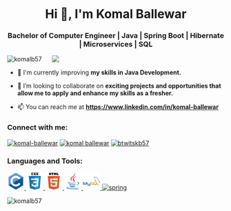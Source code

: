 <h1 align="center">Hi 👋, I'm Komal Ballewar</h1>
<h3 align="center">Bachelor of Computer Engineer | Java | Spring Boot | Hibernate | Microservices | SQL</h3>
<img align="right" width="400" src="https://cdn.dribbble.com/users/4055494/screenshots/15215756/media/d2b66c4ca0192aa26d103448b3d1518b.gif"> 

<p align="left"> <img src="https://komarev.com/ghpvc/?username=komalb57&label=Profile%20views&color=0e75b6&style=flat" alt="komalb57" /> </p>

- 🌱 I'm currently improving **my skills in Java Development.**

- 👯 I’m looking to collaborate on **exciting projects and opportunities that allow me to apply and enhance my skills as a fresher.**

- 📫 You can reach me at **https://www.linkedin.com/in/komal-ballewar**
                          

<h3 align="left">Connect with me:</h3>
<p align="left">
<a href="https://linkedin.com/in/komal-ballewar" target="blank"><img align="center" src="https://raw.githubusercontent.com/rahuldkjain/github-profile-readme-generator/master/src/images/icons/Social/linked-in-alt.svg" alt="komal-ballewar" height="30" width="40" /></a>
<a href="https://fb.com/komal ballewar" target="blank"><img align="center" src="https://raw.githubusercontent.com/rahuldkjain/github-profile-readme-generator/master/src/images/icons/Social/facebook.svg" alt="komal ballewar" height="30" width="40" /></a>
<a href="https://instagram.com/btwitskb57" target="blank"><img align="center" src="https://raw.githubusercontent.com/rahuldkjain/github-profile-readme-generator/master/src/images/icons/Social/instagram.svg" alt="btwitskb57" height="30" width="40" /></a>
</p>

<h3 align="left">Languages and Tools:</h3>
<p align="left"> <a href="https://www.cprogramming.com/" target="_blank" rel="noreferrer"> <img src="https://raw.githubusercontent.com/devicons/devicon/master/icons/c/c-original.svg" alt="c" width="40" height="40"/> </a> <a href="https://www.w3schools.com/css/" target="_blank" rel="noreferrer"> <img src="https://raw.githubusercontent.com/devicons/devicon/master/icons/css3/css3-original-wordmark.svg" alt="css3" width="40" height="40"/> </a> <a href="https://www.w3.org/html/" target="_blank" rel="noreferrer"> <img src="https://raw.githubusercontent.com/devicons/devicon/master/icons/html5/html5-original-wordmark.svg" alt="html5" width="40" height="40"/> </a> <a href="https://www.java.com" target="_blank" rel="noreferrer"> <img src="https://raw.githubusercontent.com/devicons/devicon/master/icons/java/java-original.svg" alt="java" width="40" height="40"/> </a> <a href="https://www.mysql.com/" target="_blank" rel="noreferrer"> <img src="https://raw.githubusercontent.com/devicons/devicon/master/icons/mysql/mysql-original-wordmark.svg" alt="mysql" width="40" height="40"/> </a> <a href="https://spring.io/" target="_blank" rel="noreferrer"> <img src="https://www.vectorlogo.zone/logos/springio/springio-icon.svg" alt="spring" width="40" height="40"/> </a> </p>

<p><img align="left" src="https://github-readme-stats.vercel.app/api/top-langs?username=komalb57&show_icons=true&locale=en&layout=compact" alt="komalb57" /></p>

<!--<p>&nbsp;<img align="center" src="https://github-readme-stats.vercel.app/api?username=komalb57&show_icons=true&locale=en" alt="komalb57" /></p>

<!--<p><img align="center" src="https://github-readme-streak-stats.herokuapp.com/?user=komalb57&" alt="komalb57" /></p>-->

